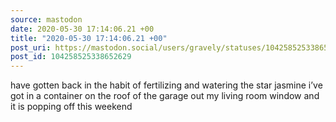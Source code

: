 ```yaml
---
source: mastodon
date: 2020-05-30 17:14:06.21 +00
title: "2020-05-30 17:14:06.21 +00"
post_uri: https://mastodon.social/users/gravely/statuses/104258525338652629
post_id: 104258525338652629
---
```

have gotten back in the habit of fertilizing and watering the star jasmine i’ve got in a container on the roof of the garage out my living room window and it is popping off this weekend


